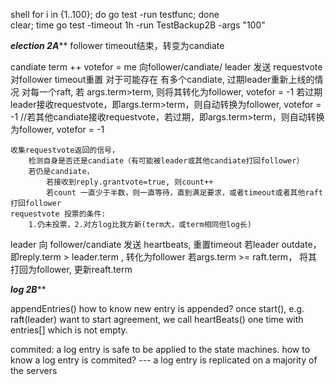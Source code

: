 shell for i in {1..100}; do go test -run testfunc; done  
clear; time go test -timeout 1h -run TestBackup2B -args "100" 

*****election 2A*******
follower
timeout结束，转变为candiate

candiate
term ++ 
votefor = me
向follower/candiate/ leader 发送 requestvote
	对follower timeout重置
	对于可能存在 有多个candiate, 过期leader重新上线的情况
		对每一个raft, 若  args.term>term, 则将其转化为follower, votefor = -1
		若过期leader接收requestvote，即args.term>term，则自动转换为follower, votefor = -1
		//若其他candiate接收requestvote，若过期，即args.term>term，则自动转换为follower, votefor = -1

	收集requestvote返回的信号，
		检测自身是否还是candiate（有可能被leader或其他candiate打回follower）
		若仍是candiate，
			若接收到reply.grantvote=true, 则count++
			若count 一直少于半数，则一直等待，直到满足要求，或者timeout或者其他raft打回follower
	requestvote 投票的条件:
		1.仍未投票，2.对方log比我方新(term大，或term相同但log长)

leader 
向 follower/candiate 发送 heartbeats, 重置timeout
	若leader outdate，即reply.term > leader.term , 转化为follower
	若args.term >= raft.term， 将其打回为follower,  更新reaft.term
	
*****log 2B*******

appendEntries()
how to know new entry is appended?
once start(), e.g. raft(leader) want to start agreement, we call heartBeats() one time with entries[] which is not empty.

commited: a log entry is safe to be applied to the state machines.
how to know a log entry is commited? --- a log entry is replicated on a majority of the servers




